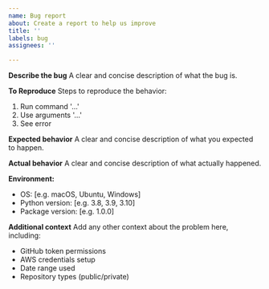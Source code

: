 ```yaml
---
name: Bug report
about: Create a report to help us improve
title: ''
labels: bug
assignees: ''

---
```


**Describe the bug**
A clear and concise description of what the bug is.

**To Reproduce**
Steps to reproduce the behavior:
1. Run command '...'
2. Use arguments '...'
3. See error

**Expected behavior**
A clear and concise description of what you expected to happen.

**Actual behavior**
A clear and concise description of what actually happened.

**Environment:**
 - OS: [e.g. macOS, Ubuntu, Windows]
 - Python version: [e.g. 3.8, 3.9, 3.10]
 - Package version: [e.g. 1.0.0]

**Additional context**
Add any other context about the problem here, including:
- GitHub token permissions
- AWS credentials setup
- Date range used
- Repository types (public/private) 
